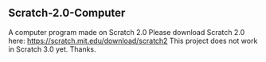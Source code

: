 ## Scratch-2.0-Computer
A computer program made on Scratch 2.0
Please download Scratch 2.0 here: https://scratch.mit.edu/download/scratch2
This project does not work in Scratch 3.0 yet.
Thanks.
